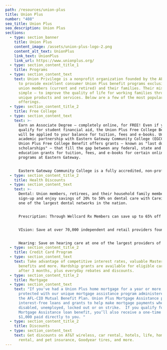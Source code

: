 ```yaml
---
path: /resources/union-plus
title: Union Plus
number: "408"
seo_title: Union Plus
seo_description: Union Plus
sections:
  - type: section_banner
    title: Union Plus
    content_image: /assets/union-plus-logo-2.png
    content_alt_text: UnionPlus
    link_text: UnionPlus
    link_url: https://www.unionplus.org/
  - type: section_content_title_1
    title: Programs
  - type: section_content_text
    text: Union Privilege is a nonprofit organization founded by the AFL-CIO in 1986
      to provide excellent consumer Union Plus benefit programs exclusively to
      union members (current and retired) and their families. Their mission is
      simple — to improve the quality of life for working families through
      unique products and services. Below are a few of the most popular
      offerings.
  - type: section_content_title_2
    title: Free College
  - type: section_content_text
    text: >-
      Earn an Associate Degree — completely online, for FREE! Even if you don’t
      qualify for student financial aid, the Union Plus Free College Benefit
      will be applied to your balance for tuition, fees and e-books. Under an
      academic partnership with Eastern Gateway Community College (EGCC), the
      Union Plus Free College Benefit offers grants — known as "last dollar
      scholarships" — that fill the gap between any federal, state and employer
      education grants for tuition, fees, and e-books for certain online
      programs at Eastern Gateway.


      Eastern Gateway Community College is a fully accredited, non-profit public institution that is part of the University System of Ohio. Students can enroll in the distance learning program from anywhere in the U.S. The program offers ten associate degrees and two certificate programs. Credits can be transferred to a four-year college. Classes Begin Every 8 Weeks.
  - type: section_content_title_2
    title: Health Discounts
  - type: section_content_text
    text: >-
      Dental: Union members, retirees, and their household family members can
      sign-up and enjoy savings of 20% to 50% on dental care with Careington,
      one of the largest dental networks in the nation.


      Prescription: Through Wellcard Rx Members can save up to 65% off the retail price on brand name and generic drugs. Savings are available at over 59,000 participating pharmacies nationwide.


      VIsion: Save at over 70,000 independent and retail providers found on the EyeMed Advantage Network – a network of independent providers and national retail chains including LensCrafters, Pearle Vision, and Target.


      Hearing: Save on hearing care at one of the largest providers of hearing health care benefits in the U.S. Members get access to discounts on hearing care services and products at over 3,800 locations nationwide.
  - type: section_content_title_2
    title: Credit Card Program
  - type: section_content_text
    text: Take advantage of competitive interest rates, valuable Mastercard®
      benefits and more. Hardship grants are available for eligible cardholders
      after 3 months, plus everyday rebates and discounts.
  - type: section_content_title_2
    title: Mortgage
  - type: section_content_text
    text: "If you've had a Union Plus home mortgage for a year or more, you're
      protected with our unique mortgage assistance program administered through
      the AFL-CIO Mutual Benefit Plan. Union Plus Mortgage Assistance provides
      interest-free loans and grants to help make mortgage payments when you're
      disabled, unemployed, locked out or on strike.  If you qualify for the
      Mortgage Assistance loan benefit, you’ll also receive a one-time grant of
      $1,000 paid directly to you. "
  - type: section_content_title_2
    title: Discounts
  - type: section_content_text
    text: Get discounts on AT&T wireless, car rental, hotels, life, homeowners,
      rental, and pet insurance, Goodyear tires, and more.
---
```

